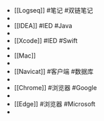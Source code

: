 - [[Logseq]] #笔记 #双链笔记
-
- [[IDEA]] #IED #Java
-
- [[Xcode]] #IED #Swift
-
- [[Mac]]
-
- [[Navicat]] #客户端 #数据库
-
- [[Chrome]] #浏览器 #Google
-
- [[Edge]] #浏览器 #Microsoft
-